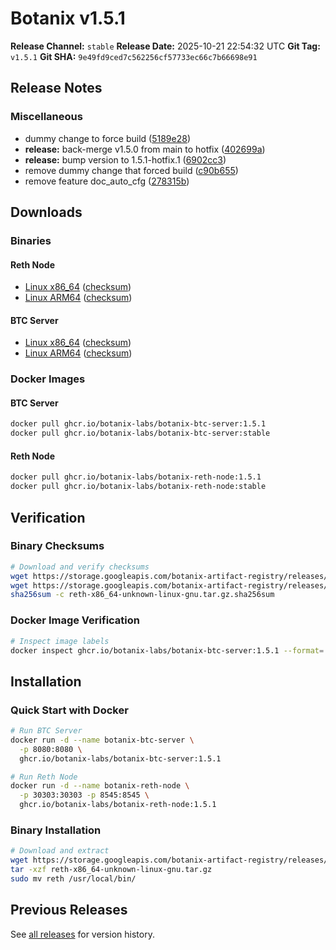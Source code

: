 # Botanix v1.5.1

**Release Channel:** `stable`
**Release Date:** 2025-10-21 22:54:32 UTC
**Git Tag:** `v1.5.1`
**Git SHA:** `9e49fd9ced7c562256cf57733ec66c7b66698e91`

## Release Notes


### Miscellaneous

* dummy change to force build ([5189e28](https://github.com/botanix-labs/Macbeth/commit/5189e280b04d2ea0833c8ee29bc25d03ead2cbf9))
* **release:** back-merge v1.5.0 from main to hotfix ([402699a](https://github.com/botanix-labs/Macbeth/commit/402699ac7d4b051171ed456bc1a75c82802ec5d0))
* **release:** bump version to 1.5.1-hotfix.1 ([6902cc3](https://github.com/botanix-labs/Macbeth/commit/6902cc3289a1d8b09bae371130bea06c850a0e94))
* remove dummy change that forced build ([c90b655](https://github.com/botanix-labs/Macbeth/commit/c90b65547bb4ae29b33c581535556c42f58b1429))
* remove feature doc_auto_cfg ([278315b](https://github.com/botanix-labs/Macbeth/commit/278315b127105ec3a83a5a7d3a47e818a114a477))


## Downloads

### Binaries

#### Reth Node
- [Linux x86_64](https://storage.googleapis.com/botanix-artifact-registry/releases/reth/stable/1.5.1/reth-x86_64-unknown-linux-gnu.tar.gz) ([checksum](https://storage.googleapis.com/botanix-artifact-registry/releases/reth/stable/1.5.1/reth-x86_64-unknown-linux-gnu.tar.gz.sha256sum))
- [Linux ARM64](https://storage.googleapis.com/botanix-artifact-registry/releases/reth/stable/1.5.1/reth-aarch64-unknown-linux-gnu.tar.gz) ([checksum](https://storage.googleapis.com/botanix-artifact-registry/releases/reth/stable/1.5.1/reth-aarch64-unknown-linux-gnu.tar.gz.sha256sum))

#### BTC Server
- [Linux x86_64](https://storage.googleapis.com/botanix-artifact-registry/releases/btc-server/stable/1.5.1/btc-server-x86_64-unknown-linux-gnu.tar.gz) ([checksum](https://storage.googleapis.com/botanix-artifact-registry/releases/btc-server/stable/1.5.1/btc-server-x86_64-unknown-linux-gnu.tar.gz.sha256sum))
- [Linux ARM64](https://storage.googleapis.com/botanix-artifact-registry/releases/btc-server/stable/1.5.1/btc-server-aarch64-unknown-linux-gnu.tar.gz) ([checksum](https://storage.googleapis.com/botanix-artifact-registry/releases/btc-server/stable/1.5.1/btc-server-aarch64-unknown-linux-gnu.tar.gz.sha256sum))

### Docker Images

#### BTC Server
```bash
docker pull ghcr.io/botanix-labs/botanix-btc-server:1.5.1
docker pull ghcr.io/botanix-labs/botanix-btc-server:stable
```

#### Reth Node
```bash
docker pull ghcr.io/botanix-labs/botanix-reth-node:1.5.1
docker pull ghcr.io/botanix-labs/botanix-reth-node:stable
```

## Verification

### Binary Checksums
```bash
# Download and verify checksums
wget https://storage.googleapis.com/botanix-artifact-registry/releases/reth/stable/1.5.1/reth-x86_64-unknown-linux-gnu.tar.gz
wget https://storage.googleapis.com/botanix-artifact-registry/releases/reth/stable/1.5.1/reth-x86_64-unknown-linux-gnu.tar.gz.sha256sum
sha256sum -c reth-x86_64-unknown-linux-gnu.tar.gz.sha256sum
```

### Docker Image Verification
```bash
# Inspect image labels
docker inspect ghcr.io/botanix-labs/botanix-btc-server:1.5.1 --format='{{.Config.Labels}}'
```

## Installation

### Quick Start with Docker
```bash
# Run BTC Server
docker run -d --name botanix-btc-server \
  -p 8080:8080 \
  ghcr.io/botanix-labs/botanix-btc-server:1.5.1

# Run Reth Node
docker run -d --name botanix-reth-node \
  -p 30303:30303 -p 8545:8545 \
  ghcr.io/botanix-labs/botanix-reth-node:1.5.1
```

### Binary Installation
```bash
# Download and extract
wget https://storage.googleapis.com/botanix-artifact-registry/releases/reth/stable/1.5.1/reth-x86_64-unknown-linux-gnu.tar.gz
tar -xzf reth-x86_64-unknown-linux-gnu.tar.gz
sudo mv reth /usr/local/bin/
```

## Previous Releases

See [all releases](../../README.md#releases) for version history.
